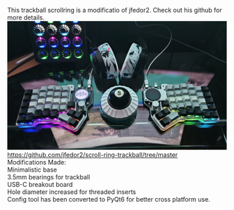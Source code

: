 This trackball scrollring is a modificatio of jfedor2. Check out his github for more details. 
![alt text](https://raw.githubusercontent.com/warped-kings/doom-scroller/refs/heads/main/images/doom%20scroller.jpg)
https://github.com/jfedor2/scroll-ring-trackball/tree/master
<br/>
Modifications Made:<br/>
Minimalistic base<br/>
3.5mm bearings for trackball<br/>
USB-C breakout board<br/>
Hole diameter increased for threaded inserts<br/>
Config tool has been converted to PyQt6 for better cross platform use.<br/>
